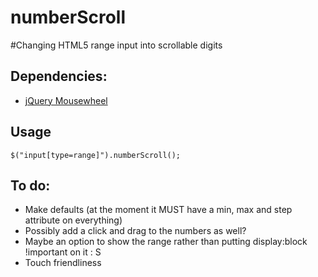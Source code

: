 numberScroll
============

#Changing HTML5 range input into scrollable digits

Dependencies:
-------------

 - [jQuery Mousewheel](https://github.com/brandonaaron/jquery-mousewheel)

Usage
-----

    $("input[type=range]").numberScroll();

To do:
------

 - Make defaults (at the moment it MUST have a min, max and step attribute on everything)
 - Possibly add a click and drag to the numbers as well?
 - Maybe an option to show the range rather than putting display:block !important on it : S
 - Touch friendliness

